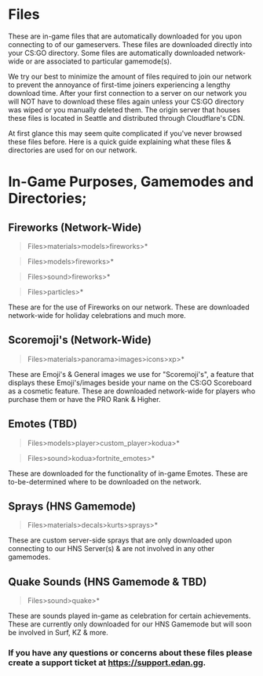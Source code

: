 # Files
These are in-game files that are automatically downloaded for you upon connecting to of our gameservers. These files are downloaded directly into your CS:GO directory. Some files are automatically downloaded network-wide or are associated to particular gamemode(s).

We try our best to minimize the amount of files required to join our network to prevent the annoyance of first-time joiners experiencing a lengthy download time. After your first connection to a server on our network you will NOT have to download these files again unless your CS:GO directory was wiped or you manually deleted them. The origin server that houses these files is located in Seattle and distributed through Cloudflare's CDN.

At first glance this may seem quite complicated if you've never browsed these files before. Here is a quick guide explaining what these files & directories are used for on our network.

# In-Game Purposes, Gamemodes and Directories;
## Fireworks (Network-Wide)
>Files>materials>models>fireworks>*

>Files>models>fireworks>*

>Files>sound>fireworks>*

>Files>particles>*

These are for the use of Fireworks on our network. These are downloaded network-wide for holiday celebrations and much more.
## Scoremoji's (Network-Wide)
>Files>materials>panorama>images>icons>xp>*

These are Emoji's & General images we use for "Scoremoji's", a feature that displays these Emoji's/images beside your name on the CS:GO Scoreboard as a cosmetic feature. These are downloaded network-wide for players who purchase them or have the PRO Rank & Higher.

## Emotes (TBD)
>Files>models>player>custom_player>kodua>*

>Files>sound>kodua>fortnite_emotes>*

These are downloaded for the functionality of in-game Emotes. These are to-be-determined where to be downloaded on the network.

## Sprays (HNS Gamemode)
>Files>materials>decals>kurts>sprays>*

These are custom server-side sprays that are only downloaded upon connecting to our HNS Server(s) & are not involved in any other gamemodes.

## Quake Sounds (HNS Gamemode & TBD)
>Files>sound>quake>*

These are sounds played in-game as celebration for certain achievements. These are currently only downloaded for our HNS Gamemode but will soon be involved in Surf, KZ & more.

### If you have any questions or concerns about these files please create a support ticket at https://support.edan.gg.
